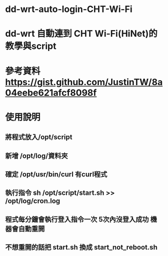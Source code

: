 # dd-wrt-auto-login-CHT-Wi-Fi
# dd-wrt 自動連到 CHT Wi-Fi(HiNet)的教學與script
# 參考資料 https://gist.github.com/JustinTW/8a04eebe621afcf8098f

# 使用說明
## 將程式放入/opt/script
## 新增 /opt/log/資料夾
## 確定 /opt/usr/bin/curl 有curl程式
## 執行指令 sh /opt/script/start.sh >> /opt/log/cron.log
## 程式每分鐘會執行登入指令一次 5次內沒登入成功 機器會自動重開
## 不想重開的話把 start.sh 換成 start_not_reboot.sh
